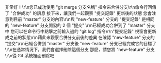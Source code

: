 非常好！\r\n您已成功使用 "git merge 分支名稱" 指令來合併分支\r\n命令行回傳了 "合併成功" 的訊息
接下來，讓我們一起觀察 "提交記錄" 更新後的狀態
您會注意到目前 "master" 分支的內容\r\n與 "new-feature" 分支的 "提交記錄" 是相同的
"new-feature" 分支開發的 2 個 "提交" \r\n已經成功合併到了 "master" 分支中
您可以在命令行中點擊之前輸入過的 "git log" 指令\r\n"提交記錄" 視窗會更新成之前的狀態\r\n藉此來觀察合併分支前後的差異
在確認 "new-feature" 分支的 "提交"\r\n已經合併到 "master" 分支後
"new-feature" 分支已經完成它的目標了\r\n在通常情況下，我們會選擇刪除這個分支
那麼，請您將 "new-feature" 分支\r\n從 Git 系統裡面刪除吧